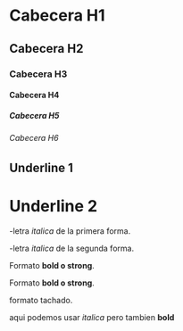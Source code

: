 # Cabecera H1
## Cabecera H2
### Cabecera H3
#### Cabecera H4
##### Cabecera H5
###### Cabecera H6

Underline 1
------------


Underline 2
===========


-letra *italica* de la primera forma.


-letra _italica_ de la segunda forma.

Formato **bold o strong**.

Formato __bold o strong__.

formato tachado.


aqui podemos usar *italica* pero tambien **bold**

